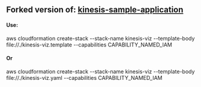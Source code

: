 ## Forked version of: [kinesis-sample-application](https://docs.aws.amazon.com/streams/latest/dev/kinesis-sample-application.html)

#### Use:

aws cloudformation create-stack --stack-name kinesis-viz --template-body file://./kinesis-viz.template --capabilities CAPABILITY_NAMED_IAM

#### Or

aws cloudformation create-stack --stack-name kinesis-viz --template-body file://./kinesis-viz.yaml --capabilities CAPABILITY_NAMED_IAM
